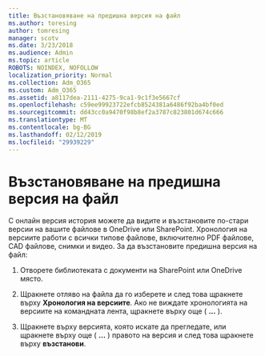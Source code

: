 ```yaml
---
title: Възстановяване на предишна версия на файл
ms.author: toresing
author: tomresing
manager: scotv
ms.date: 3/23/2018
ms.audience: Admin
ms.topic: article
ROBOTS: NOINDEX, NOFOLLOW
localization_priority: Normal
ms.collection: Adm_O365
ms.custom: Adm_O365
ms.assetid: a8117dea-2111-4275-9ca1-9c1f3e5667cf
ms.openlocfilehash: c59ee99923722efcb8524381a6486f92ba4bf0ed
ms.sourcegitcommit: dd43cc0a9470f98b8ef2a3787c823801d674c666
ms.translationtype: MT
ms.contentlocale: bg-BG
ms.lasthandoff: 02/12/2019
ms.locfileid: "29939229"
---
```

# <a name="restore-a-previous-file-version"></a>Възстановяване на предишна версия на файл

С онлайн версия история можете да видите и възстановите по-стари версии на вашите файлове в OneDrive или SharePoint. Хронология на версиите работи с всички типове файлове, включително PDF файлове, CAD файлове, снимки и видео. За да възстановите предишна версия на файл:
  
1. Отворете библиотеката с документи на SharePoint или OneDrive място.
    
2. Щракнете отляво на файла да го изберете и след това щракнете върху **Хронология на версиите**. Ако не виждате хронологията на версиите на командната лента, щракнете върху още ( **...** ). 
    
3. Щракнете върху версията, която искате да прегледате, или щракнете върху още ( **...** ) правото на версия и след това щракнете върху **възстанови**.
    


